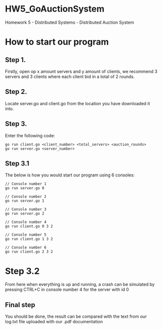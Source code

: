 # HW5_GoAuctionSystem
Homework 5 - Distributed Systems - Distributed Auction System

# How to start our program
## Step 1.
Firstly, open op x amount servers and y amount of clients, we recommend 3 servers and 3 clients where each client bid in a total of 2 rounds.

## Step 2.
Locate server.go and client.go from the location you have downloaded it into.

## Step 3.
Enter the following code:
```
go run client.go <client_number> <total_servers> <auction_rounds>
go run server.go <server_number>
```

## Step 3.1
The below is how you would start our program using 6 consoles:

```
// Console number 1
go run server.go 0

// Console number 2
go run server.go 1

// Console number 3
go run server.go 2

// Console number 4
go run client.go 0 3 2

// Console number 5
go run client.go 1 3 2

// Console number 6
go run client.go 2 3 2

```

# Step 3.2
From here when everything is up and running, a crash can be simulated by pressing CTRL+C in console number 4 for the server with id 0

## Final step
You should be done, the result can be compared with the text from our log.txt file uploaded with our .pdf documentation

